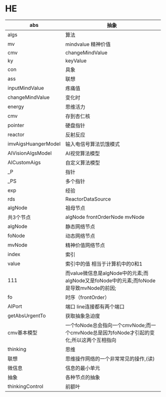# HE



| abs  | 抽象            |
| ---- | --------------- |
| algs | 算法            |
| mv   | mindvalue   精神价值    |
| cmv  | changeMindValue |
|   ky |       keyValue          |
|    con  |           具象      |
|     ass |       联想          |
|   inputMindValue   |  疼痛值               |
|   changeMindValue   |       变化时          |
|     energy |        思维活力         |
| cmv  |   存到杏仁核   |
|  pointer  |  硬盘指针  |
|   reactor | 反射反应|
|  imvAigsHuangerModel  |  输入电信号算法饥饿模式  |
|  AIVisionAIgsModel    |  AI视觉算法模型          |
|AICustomAigs|自定义算法模型|
|_P|指针|
|_PS|多个指针|
|exp|经验|
|rds|ReactorDataSource|
|algNode|祖母节点|
|共3个节点| algNode frontOrderNode mvNode|
|algNode|静态网络节点|
|foNode|动态网络节点|
|mvNode|精神价值网络节点|
|index|索引|
|value|索引中的值 相当于计算机中的0和1|
|111|而value微信息是algNode中的元素;而algNode又是foNode中的元素;而foNode是导致mvNode的前因;|
|fo|时序（frontOrder）|
|AIPort|端口  line连接都有两个端口|
|getAbsUrgentTo|获取抽象急迫度|
|cmv基本模型|一个foNode总会指向一个cmvNode;而一个cmvNode总是因为foNode才引起的变化;所以这两个互相指向|
|thinking|思维|
|联想|思维操作网络的一个非常常见的操作,(读)|
|微信息|信息的最小单元|
|抽象|各种节点的抽象|
|thinkingControl|前额叶|








